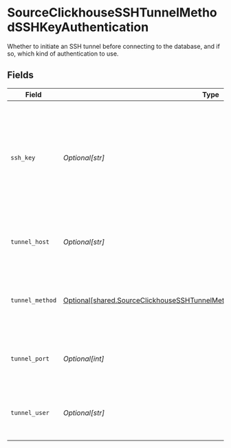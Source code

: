 # SourceClickhouseSSHTunnelMethodSSHKeyAuthentication

Whether to initiate an SSH tunnel before connecting to the database, and if so, which kind of authentication to use.


## Fields

| Field                                                                                                                                                                          | Type                                                                                                                                                                           | Required                                                                                                                                                                       | Description                                                                                                                                                                    | Example                                                                                                                                                                        |
| ------------------------------------------------------------------------------------------------------------------------------------------------------------------------------ | ------------------------------------------------------------------------------------------------------------------------------------------------------------------------------ | ------------------------------------------------------------------------------------------------------------------------------------------------------------------------------ | ------------------------------------------------------------------------------------------------------------------------------------------------------------------------------ | ------------------------------------------------------------------------------------------------------------------------------------------------------------------------------ |
| `ssh_key`                                                                                                                                                                      | *Optional[str]*                                                                                                                                                                | :heavy_check_mark:                                                                                                                                                             | OS-level user account ssh key credentials in RSA PEM format ( created with ssh-keygen -t rsa -m PEM -f myuser_rsa )                                                            |                                                                                                                                                                                |
| `tunnel_host`                                                                                                                                                                  | *Optional[str]*                                                                                                                                                                | :heavy_check_mark:                                                                                                                                                             | Hostname of the jump server host that allows inbound ssh tunnel.                                                                                                               |                                                                                                                                                                                |
| `tunnel_method`                                                                                                                                                                | [Optional[shared.SourceClickhouseSSHTunnelMethodSSHKeyAuthenticationTunnelMethod]](undefined/models/shared/sourceclickhousesshtunnelmethodsshkeyauthenticationtunnelmethod.md) | :heavy_check_mark:                                                                                                                                                             | Connect through a jump server tunnel host using username and ssh key                                                                                                           |                                                                                                                                                                                |
| `tunnel_port`                                                                                                                                                                  | *Optional[int]*                                                                                                                                                                | :heavy_minus_sign:                                                                                                                                                             | Port on the proxy/jump server that accepts inbound ssh connections.                                                                                                            | 22                                                                                                                                                                             |
| `tunnel_user`                                                                                                                                                                  | *Optional[str]*                                                                                                                                                                | :heavy_check_mark:                                                                                                                                                             | OS-level username for logging into the jump server host.                                                                                                                       |                                                                                                                                                                                |